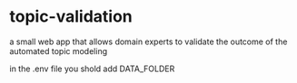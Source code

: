 # topic-validation
a small web app that allows domain experts to validate the outcome of the automated topic modeling 

in the .env file you shold add DATA_FOLDER
